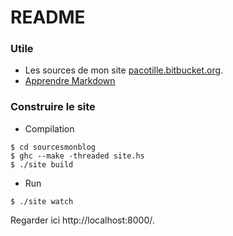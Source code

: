 # README #



### Utile ###

* Les sources de mon site [pacotille.bitbucket.org](http://pacotille.bitbucket.org).
* [Apprendre Markdown](https://bitbucket.org/tutorials/markdowndemo)

### Construire le site ###

* Compilation
~~~
$ cd sourcesmonblog
$ ghc --make -threaded site.hs
$ ./site build
~~~
* Run
~~~
$ ./site watch
~~~
Regarder ici http://localhost:8000/.
